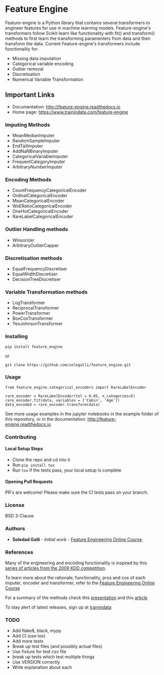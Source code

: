 # Feature Engine

Feature-engine is a Python library that contains several transformers to engineer features for use in machine learning models. Feature-engine's transformers follow Scikit-learn like functionality with fit() and transform() methods to first learn the transforming paramenters from data and then transform the data.
Current Feature-engine's transformers include functionality for:

* Missing data imputation
* Categorical variable encoding
* Outlier removal
* Discretisation
* Numerical Variable Transformation

## Important Links

* Documentation: http://feature-engine.readthedocs.io
* Home page: https://www.trainindata.com/feature-engine

### Imputing Methods

* MeanMedianImputer
* RandomSampleImputer
* EndTailImputer
* AddNaNBinaryImputer
* CategoricalVariableImputer
* FrequentCategoryImputer
* ArbitraryNumberImputer

### Encoding Methods
* CountFrequencyCategoricalEncoder
* OrdinalCategoricalEncoder 
* MeanCategoricalEncoder
* WoERatioCategoricalEncoder
* OneHotCategoricalEncoder
* RareLabelCategoricalEncoder

### Outlier Handling methods
* Winsorizer
* ArbitraryOutlierCapper

### Discretisation methods
* EqualFrequencyDiscretiser
* EqualWidthDiscretiser
* DecisionTreeDiscretiser

### Variable Transformation methods
* LogTransformer
* ReciprocalTransformer
* PowerTransformer
* BoxCoxTransformer
* YeoJohnsonTransformer

### Installing

```
pip install feature_engine
```
or

```
git clone https://github.com/solegalli/feature_engine.git
```

### Usage

```
from feature_engine.categorical_encoders import RareLabelEncoder

rare_encoder = RareLabelEncoder(tol = 0.05, n_categories=5)
rare_encoder.fit(data, variables = ['Cabin', 'Age'])
data_encoded = rare_encoder.transform(data)
```

See more usage examples in the jupyter notebooks in the example folder of this repository, or in the documentation: http://feature-engine.readthedocs.io

### Contributing

#### Local Setup Steps
- Clone the repo and cd into it
- Run `pip install tox`
- Run `tox` if the tests pass, your local setup is complete

#### Opening Pull Requests
PR's are welcome! Please make sure the CI tests pass on your branch.

### License

BSD 3-Clause

### Authors

* **Soledad Galli** - *Initial work* - [Feature Engineering Online Course](https://www.udemy.com/feature-engineering-for-machine-learning/?couponCode=FEATENGREPO).


### References

Many of the engineering and encoding functionality is inspired by this [series of articles from the 2009 KDD competition](http://www.mtome.com/Publications/CiML/CiML-v3-book.pdf).

To learn more about the rationale, functionality, pros and cos of each imputer, encoder and transformer, refer to the [Feature Engineering Online Course](https://www.udemy.com/feature-engineering-for-machine-learning/?couponCode=FEATENGREPO)

For a summary of the methods check this [presentation](https://speakerdeck.com/solegalli/engineering-and-selecting-features-for-machine-learning) and this [article](https://www.trainindata.com/post/feature-engineering-comprehensive-overview)

To stay alert of latest releases, sign up at [trainindata](https://www.trainindata.com)


### TODO
- Add flake8, black, mypy
- Add CI (use tox)
- Add more tests
- Break up test files (and possibly actual files)
- Use fixture for test csv file
- break up tests which test multiple things
- Use VERSION correctly
- Write explanation about each